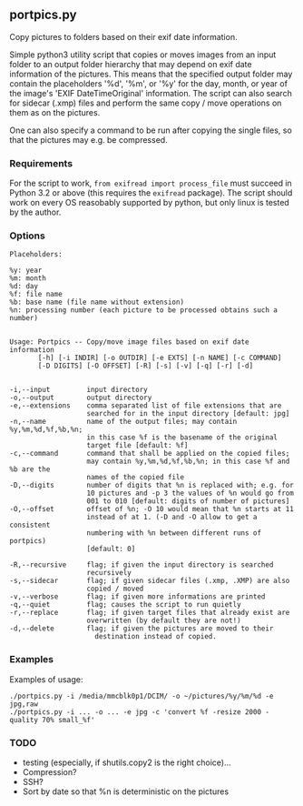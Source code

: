 ## portpics.py
Copy pictures to folders based on their exif date information.

Simple python3 utility script that copies or moves images from an input
folder to an output folder hierarchy that may depend on exif date
information of the pictures. This means that the specified output folder
may contain the placeholders '%d', '%m', or '%y' for the day, month, or
year of the image's 'EXIF DateTimeOriginal' information. The script can
also search for sidecar (.xmp) files and perform the same copy / move
operations on them as on the pictures.

One can also specify a command to be run after copying the single
files, so that the pictures may e.g. be compressed.

### Requirements

For the script to work, `from exifread import process_file` must succeed in
Python 3.2 or above (this requires the `exifread` package).
The script should work on every OS reasobably supported by python, but only
linux is tested by the author.

### Options

```
Placeholders:

%y: year
%m: month
%d: day
%f: file name
%b: base name (file name without extension)
%n: processing number (each picture to be processed obtains such a number)


Usage: Portpics -- Copy/move image files based on exif date information
       [-h] [-i INDIR] [-o OUTDIR] [-e EXTS] [-n NAME] [-c COMMAND]
       [-D DIGITS] [-O OFFSET] [-R] [-s] [-v] [-q] [-r] [-d]


-i,--input         input directory
-o,--output        output directory
-e,--extensions    comma separated list of file extensions that are
                   searched for in the input directory [default: jpg]
-n,--name          name of the output files; may contain %y,%m,%d,%f,%b,%n;
                   in this case %f is the basename of the original
                   target file [default: %f]
-c,--command       command that shall be applied on the copied files;
                   may contain %y,%m,%d,%f,%b,%n; in this case %f and %b are the
                   names of the copied file
-D,--digits        number of digits that %n is replaced with; e.g. for
                   10 pictures and -p 3 the values of %n would go from
                   001 to 010 [default: digits of number of pictures]
-O,--offset        offset of %n; -O 10 would mean that %n starts at 11
                   instead of at 1. (-D and -O allow to get a consistent
                   numbering with %n between different runs of portpics)
                   [default: 0]

-R,--recursive     flag; if given the input directory is searched
                   recursively
-s,--sidecar       flag; if given sidecar files (.xmp, .XMP) are also
                   copied / moved
-v,--verbose       flag; if given more informations are printed
-q,--quiet         flag; causes the script to run quietly
-r,--replace       flag; if given target files that already exist are
                   overwritten (by default they are not!)
-d,--delete        flag; if given the pictures are moved to their
                     destination instead of copied.
```

### Examples

Examples of usage:
```
./portpics.py -i /media/mmcblk0p1/DCIM/ -o ~/pictures/%y/%m/%d -e jpg,raw
./portpics.py -i ... -o ... -e jpg -c 'convert %f -resize 2000 -quality 70% small_%f'
```

### TODO
 * testing (especially, if shutils.copy2 is the right choice)...
 * Compression?
 * SSH?
 * Sort by date so that %n is deterministic on the pictures
